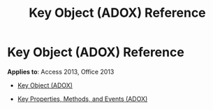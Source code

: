﻿---
title: Key Object (ADOX) Reference
TOCTitle: Key Object (ADOX)
ms:assetid: 7bb344df-182f-43fc-847e-1b40098bd1f7
ms:mtpsurl: https://msdn.microsoft.com/library/JJ249514(v=office.15)
ms:contentKeyID: 48545818
ms.date: 09/18/2015
mtps_version: v=office.15
---

# Key Object (ADOX) Reference


**Applies to**: Access 2013, Office 2013



  - [Key Object (ADOX)](key-object-adox.md)

  - [Key Properties, Methods, and Events (ADOX)](key-properties-methods-and-events-adox.md)


